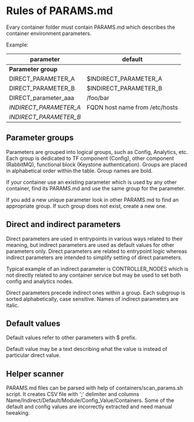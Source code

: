 # Rules of PARAMS.md

Evary container folder must contain PARAMS.md which describes the container environment parameters.

Example:

| parameter              | default                        |
| ---------------------- | ------------------------------ |
| **Parameter group**    |                                |
| DIRECT_PARAMETER_A     | $INDIRECT_PARAMETER_A          |
| DIRECT_PARAMETER_B     | $INDIRECT_PARAMETER_B          |
| DIRECT_parameter_aaa   | /foo/bar                       |
| *INDIRECT_PARAMETER_A* | FQDN host name from /etc/hosts |
| *INDIRECT_PARAMETER_B* |                                |

## Parameter groups

Parameters are grouped into logical groups, such as Config, Analytics, etc.
Each group is dedicated to TF component (Config), other component (RabbitMQ),
functional block (Keystone authentication).
Groups are placed in alphabetical order within the table. Group names are bold.

If your container use an existing parameter which is used by any other container,
find its PARAMS.md and use the same group for the parameter.

If you add a new unique parameter look in other PARAMS.md to find an appropriate group.
If such group does not exist, create a new one.

## Direct and indirect parameters

Direct parameters are used in entrypoints in various ways related to their meaning,
but indirect parameters are used as default values for other parameters only.
Direct parameters are related to entrypoint logic whereas indirect parameters are intended
to simplify setting of direct parameters.

Typical example of an indirect parameter is CONTROLLER_NODES which is not directly related
to any container service but may be used to set both config and analytics nodes.

Direct parameters precede indirect ones within a group. Each subgroup is sorted
alphabetically, case sensitive. Names of indirect parameters are italic.

## Default values

Default values refer to other parameters with $ prefix.

Default value may be a text describing what the value is instead of particular direct value.

## Helper scanner

PARAMS.md files can be parsed with help of containers/scan_params.sh script. It creates CSV file with ';' delimiter and columns Name/Indirect/Default/Module/Config_Value/Containers. Some of the default and config values are incorrectly extracted and need manual tweaking.
